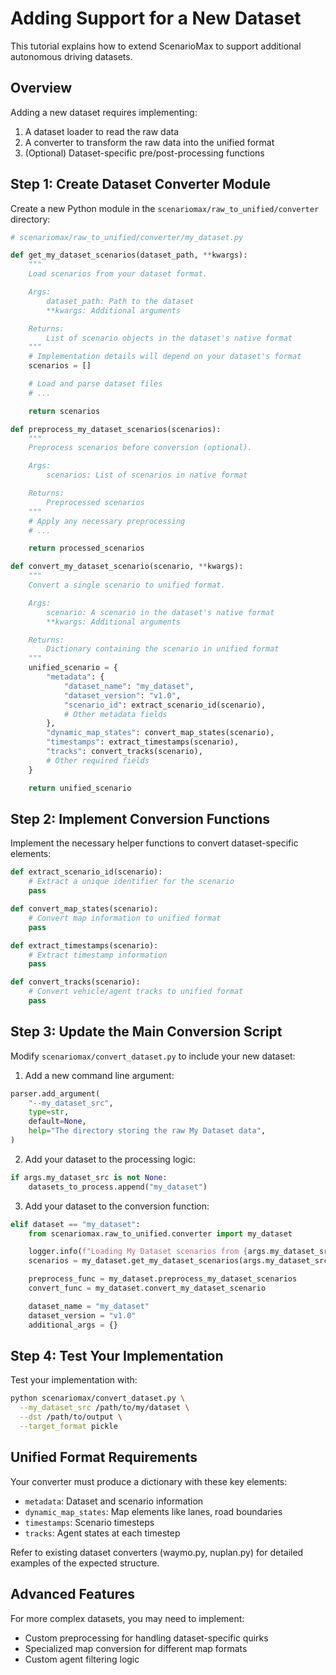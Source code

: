 # Adding Support for a New Dataset

This tutorial explains how to extend ScenarioMax to support additional autonomous driving datasets.

## Overview

Adding a new dataset requires implementing:

1. A dataset loader to read the raw data
2. A converter to transform the raw data into the unified format
3. (Optional) Dataset-specific pre/post-processing functions

## Step 1: Create Dataset Converter Module

Create a new Python module in the `scenariomax/raw_to_unified/converter` directory:

```python
# scenariomax/raw_to_unified/converter/my_dataset.py

def get_my_dataset_scenarios(dataset_path, **kwargs):
    """
    Load scenarios from your dataset format.

    Args:
        dataset_path: Path to the dataset
        **kwargs: Additional arguments

    Returns:
        List of scenario objects in the dataset's native format
    """
    # Implementation details will depend on your dataset's format
    scenarios = []

    # Load and parse dataset files
    # ...

    return scenarios

def preprocess_my_dataset_scenarios(scenarios):
    """
    Preprocess scenarios before conversion (optional).

    Args:
        scenarios: List of scenarios in native format

    Returns:
        Preprocessed scenarios
    """
    # Apply any necessary preprocessing
    # ...

    return processed_scenarios

def convert_my_dataset_scenario(scenario, **kwargs):
    """
    Convert a single scenario to unified format.

    Args:
        scenario: A scenario in the dataset's native format
        **kwargs: Additional arguments

    Returns:
        Dictionary containing the scenario in unified format
    """
    unified_scenario = {
        "metadata": {
            "dataset_name": "my_dataset",
            "dataset_version": "v1.0",
            "scenario_id": extract_scenario_id(scenario),
            # Other metadata fields
        },
        "dynamic_map_states": convert_map_states(scenario),
        "timestamps": extract_timestamps(scenario),
        "tracks": convert_tracks(scenario),
        # Other required fields
    }

    return unified_scenario
```

## Step 2: Implement Conversion Functions

Implement the necessary helper functions to convert dataset-specific elements:

```python
def extract_scenario_id(scenario):
    # Extract a unique identifier for the scenario
    pass

def convert_map_states(scenario):
    # Convert map information to unified format
    pass

def extract_timestamps(scenario):
    # Extract timestamp information
    pass

def convert_tracks(scenario):
    # Convert vehicle/agent tracks to unified format
    pass
```

## Step 3: Update the Main Conversion Script

Modify `scenariomax/convert_dataset.py` to include your new dataset:

1. Add a new command line argument:

```python
parser.add_argument(
    "--my_dataset_src",
    type=str,
    default=None,
    help="The directory storing the raw My Dataset data",
)
```

2. Add your dataset to the processing logic:

```python
if args.my_dataset_src is not None:
    datasets_to_process.append("my_dataset")
```

3. Add your dataset to the conversion function:

```python
elif dataset == "my_dataset":
    from scenariomax.raw_to_unified.converter import my_dataset

    logger.info(f"Loading My Dataset scenarios from {args.my_dataset_src}")
    scenarios = my_dataset.get_my_dataset_scenarios(args.my_dataset_src, num=args.num_files)

    preprocess_func = my_dataset.preprocess_my_dataset_scenarios
    convert_func = my_dataset.convert_my_dataset_scenario

    dataset_name = "my_dataset"
    dataset_version = "v1.0"
    additional_args = {}
```

## Step 4: Test Your Implementation

Test your implementation with:

```bash
python scenariomax/convert_dataset.py \
  --my_dataset_src /path/to/my/dataset \
  --dst /path/to/output \
  --target_format pickle
```

## Unified Format Requirements

Your converter must produce a dictionary with these key elements:

- `metadata`: Dataset and scenario information
- `dynamic_map_states`: Map elements like lanes, road boundaries
- `timestamps`: Scenario timesteps
- `tracks`: Agent states at each timestep

Refer to existing dataset converters (waymo.py, nuplan.py) for detailed examples of the expected structure.

## Advanced Features

For more complex datasets, you may need to implement:

- Custom preprocessing for handling dataset-specific quirks
- Specialized map conversion for different map formats
- Custom agent filtering logic
